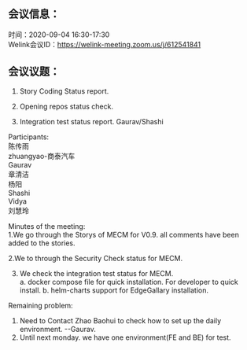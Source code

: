 会议信息：
------------

时间：2020-09-04 16:30-17:30  
Welink会议ID：https://welink-meeting.zoom.us/j/612541841


会议议题：
------------

1. Story Coding Status report.

2. Opening repos status check. 
   
3. Integration test status report. Gaurav/Shashi

Participants:    
陈传雨  
zhuangyao-商泰汽车  
Gaurav  
章清洁  
杨阳  
Shashi  
Vidya  
刘慧玲  
 
Minutes of the meeting:  
1.We go through the Storys of MECM for V0.9. all comments have been added to the stories.  

2.We to through the Security Check status for MECM.  

3. We check the integration test status for MECM.  
   a. docker compose file for quick installation. For developer to quick install.
   b. helm-charts support for EdgeGallary installation.

Remaining problem:
1. Need to Contact Zhao Baohui to check how to set up the daily environment. --Gaurav.
2. Until next monday. we have one environment(FE and BE) for test.

